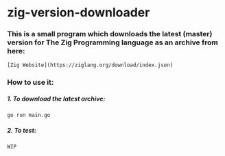 # zig-version-downloader

### This is a small program which downloads the latest (master) version for The Zig Programming language as an archive from here:
```
[Zig Website](https://ziglang.org/download/index.json)
```

### How to use it:

##### 1. To download the latest archive:
```
go run main.go
```

##### 2. To test:
```
WIP
```
